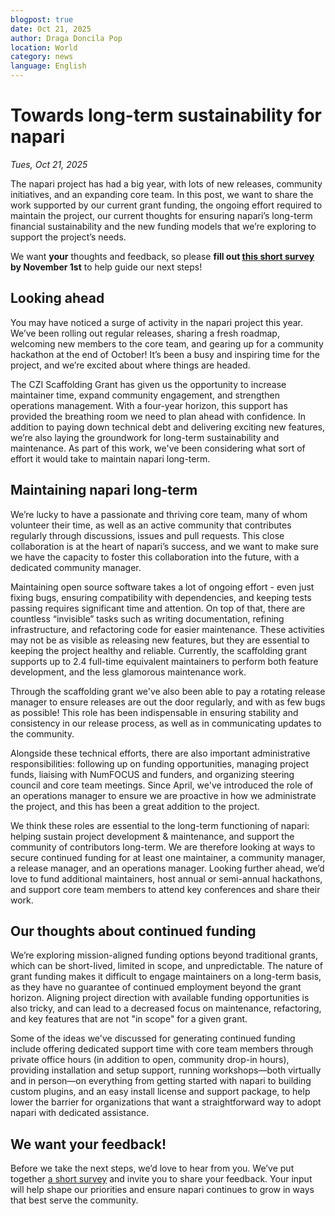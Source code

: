```yaml
---
blogpost: true
date: Oct 21, 2025
author: Draga Doncila Pop
location: World
category: news
language: English
---
```


# Towards long-term sustainability for napari

*Tues, Oct 21, 2025*

The napari project has had a big year, with lots of new releases, community initiatives, and an expanding core team. In this post, we want to share the work supported by our current grant funding, the ongoing effort required to maintain the project, our current thoughts for ensuring napari’s long-term financial sustainability and the new funding models that we’re exploring to support the project’s needs. 

We want **your** thoughts and feedback, so please **fill out [this short survey](https://napari.typeform.com/sustainability) by November 1st** to help guide our next steps!

## Looking ahead

You may have noticed a surge of activity in the napari project this year. We’ve been rolling out regular releases, sharing a fresh roadmap, welcoming new members to the core team, and gearing up for a community hackathon at the end of October! It’s been a busy and inspiring time for the project, and we’re excited about where things are headed.

The CZI Scaffolding Grant has given us the opportunity to increase maintainer time, expand community engagement, and strengthen operations management. With a four-year horizon, this support has provided the breathing room we need to plan ahead with confidence. In addition to paying down technical debt and delivering exciting new features, we’re also laying the groundwork for long-term sustainability and maintenance. As part of this work, we've been considering what sort of effort it would take to maintain napari long-term.

## Maintaining napari long-term

We’re lucky to have a passionate and thriving core team, many of whom volunteer their time, as well as an active community that contributes regularly through discussions, issues and pull requests. This close collaboration is at the heart of napari’s success, and we want to make sure we have the capacity to foster this collaboration into the future, with a dedicated community manager.

Maintaining open source software takes a lot of ongoing effort - even just fixing bugs, ensuring compatibility with dependencies, and keeping tests passing requires significant time and attention. On top of that, there are countless “invisible” tasks such as writing documentation, refining infrastructure, and refactoring code for easier maintenance. These activities may not be as visible as releasing new features, but they are essential to keeping the project healthy and reliable. Currently, the scaffolding grant supports up to 2.4 full-time equivalent maintainers to perform both feature development, and the less glamorous maintenance work.

Through the scaffolding grant we've also been able to pay a rotating release manager to ensure releases are out the door regularly, and with as few bugs as possible! This role has been indispensable in ensuring stability and consistency in our release process, as well as in communicating updates to the community.

Alongside these technical efforts, there are also important administrative responsibilities: following up on funding opportunities, managing project funds, liaising with NumFOCUS and funders, and organizing steering council and core team meetings. Since April, we've introduced the role of an operations manager to ensure we are proactive in how we administrate the project, and this has been a great addition to the project.

We think these roles are essential to the long-term functioning of napari: helping sustain project development & maintenance, and support the community of contributors long-term. We are therefore looking at ways to secure continued funding for at least one maintainer, a community manager, a release manager, and an operations manager. Looking further ahead, we’d love to fund additional maintainers, host annual or semi-annual hackathons, and support core team members to attend key conferences and share their work.

## Our thoughts about continued funding

We’re exploring mission-aligned funding options beyond traditional grants, which can be short-lived, limited in scope, and unpredictable. The nature of grant funding makes it difficult to engage maintainers on a long-term basis, as they have no guarantee of continued employment beyond the grant horizon. Aligning project direction with available funding opportunities is also tricky, and can lead to a decreased focus on maintenance, refactoring, and key features that are not "in scope" for a given grant.

Some of the ideas we've discussed for generating continued funding include offering dedicated support time with core team members through private office hours (in addition to open, community drop-in hours), providing installation and setup support, running workshops—both virtually and in person—on everything from getting started with napari to building custom plugins, and an easy install license and support package, to help lower the barrier for organizations that want a straightforward way to adopt napari with dedicated assistance.

## We want your feedback!

Before we take the next steps, we’d love to hear from you. We’ve put together [a short survey](https://napari.typeform.com/sustainability) and invite you to share your feedback. Your input will help shape our priorities and ensure napari continues to grow in ways that best serve the community.
